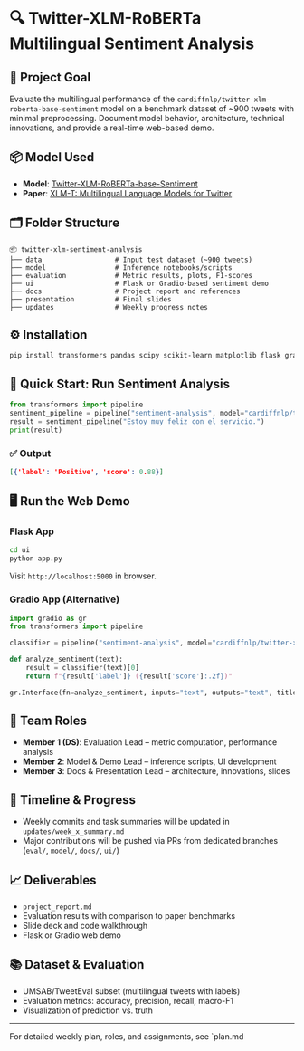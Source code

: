# 🔍 Twitter-XLM-RoBERTa Multilingual Sentiment Analysis

## 🧠 Project Goal
Evaluate the multilingual performance of the `cardiffnlp/twitter-xlm-roberta-base-sentiment` model on a benchmark dataset of ~900 tweets with minimal preprocessing. Document model behavior, architecture, technical innovations, and provide a real-time web-based demo.

## 📦 Model Used
- **Model**: [Twitter-XLM-RoBERTa-base-Sentiment](https://huggingface.co/cardiffnlp/twitter-xlm-roberta-base-sentiment)
- **Paper**: [XLM-T: Multilingual Language Models for Twitter](https://aclanthology.org/2022.lrec-1.27)

## 🗂️ Folder Structure
```
📦 twitter-xlm-sentiment-analysis
├── data                  # Input test dataset (~900 tweets)
├── model                 # Inference notebooks/scripts
├── evaluation            # Metric results, plots, F1-scores
├── ui                    # Flask or Gradio-based sentiment demo
├── docs                  # Project report and references
├── presentation          # Final slides
├── updates               # Weekly progress notes
```

## ⚙️ Installation
```bash
pip install transformers pandas scipy scikit-learn matplotlib flask gradio
```

## 🚀 Quick Start: Run Sentiment Analysis
```python
from transformers import pipeline
sentiment_pipeline = pipeline("sentiment-analysis", model="cardiffnlp/twitter-xlm-roberta-base-sentiment")
result = sentiment_pipeline("Estoy muy feliz con el servicio.")
print(result)
```

### ✅ Output
```json
[{'label': 'Positive', 'score': 0.88}]
```

## 🖥️ Run the Web Demo
### Flask App
```bash
cd ui
python app.py
```
Visit `http://localhost:5000` in browser.

### Gradio App (Alternative)
```python
import gradio as gr
from transformers import pipeline

classifier = pipeline("sentiment-analysis", model="cardiffnlp/twitter-xlm-roberta-base-sentiment")

def analyze_sentiment(text):
    result = classifier(text)[0]
    return f"{result['label']} ({result['score']:.2f})"

gr.Interface(fn=analyze_sentiment, inputs="text", outputs="text", title="Tweet Sentiment Analyzer").launch()
```

## 📝 Team Roles
- **Member 1 (DS)**: Evaluation Lead – metric computation, performance analysis
- **Member 2**: Model & Demo Lead – inference scripts, UI development
- **Member 3**: Docs & Presentation Lead – architecture, innovations, slides

## 📅 Timeline & Progress
- Weekly commits and task summaries will be updated in `updates/week_x_summary.md`
- Major contributions will be pushed via PRs from dedicated branches (`eval/`, `model/`, `docs/`, `ui/`)

## 📈 Deliverables
- `project_report.md`
- Evaluation results with comparison to paper benchmarks
- Slide deck and code walkthrough
- Flask or Gradio web demo

## 📚 Dataset & Evaluation
- UMSAB/TweetEval subset (multilingual tweets with labels)
- Evaluation metrics: accuracy, precision, recall, macro-F1
- Visualization of prediction vs. truth

---
For detailed weekly plan, roles, and assignments, see `plan.md